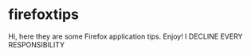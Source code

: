 # firefoxtips
Hi, here they are some Firefox application tips. Enjoy! I DECLINE EVERY RESPONSIBILITY
